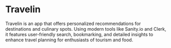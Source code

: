 # Travelin
Travelin is an app that offers personalized recommendations for destinations and culinary spots. Using modern tools like Sanity.io and Clerk, it features user-friendly search, bookmarking, and detailed insights to enhance travel planning for enthusiasts of tourism and food.
